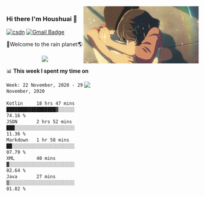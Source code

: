 <img  align='right' height="150" src="https://github.com/LikeRainDay/LikeRainDay/blob/master/pic/img_rain_1.gif?raw=true">



### Hi there I'm Houshuai :lemon:

[![csdn](https://img.shields.io/badge/-csdn-c14438?style=flat-square&logo=c&logoColor=white)](https://blog.csdn.net/qq_15807167)
[![Gmail Badge](https://img.shields.io/badge/-gmail-c14438?style=flat-square&logo=Gmail&logoColor=white&link=mailto:houshuai0816@gmail.com)](mailto:houshuai0816@gmail.com)

🚀Welcome to the rain planet🌎

<center>
<img align='center'  src="https://source.unsplash.com/random/1200x600">
</center>

📊 **This week I spent my time on**

<img align='right'   width="300" src="https://github-readme-stats.vercel.app/api?username=LikeRainDay&show_icons=true&title_color=fff&icon_color=79ff97&text_color=9f9f9f&bg_color=151515">

<!--START_SECTION:waka-->
```text
Week: 22 November, 2020 - 29 November, 2020

Kotlin     18 hrs 47 mins  ██████████████████▓░░░░░░   74.16 % 
JSON       2 hrs 52 mins   ███░░░░░░░░░░░░░░░░░░░░░░   11.36 % 
Markdown   1 hr 58 mins    ██░░░░░░░░░░░░░░░░░░░░░░░   07.79 % 
XML        40 mins         ▓░░░░░░░░░░░░░░░░░░░░░░░░   02.64 % 
Java       27 mins         ▒░░░░░░░░░░░░░░░░░░░░░░░░   01.82 % 
```
<!--END_SECTION:waka-->
